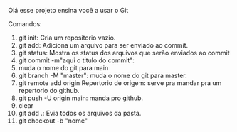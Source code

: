 Olá esse projeto ensina você a usar o Git

Comandos:
1. git init: Cria um repositorio vazio.
2. git add: Adiciona um arquivo para ser enviado ao commit.
3. git status: Mostra os status dos arquivos que serão enviados ao commit
4. git commit -m"aqui o titulo do commit":
5.   muda o nome do git para main
6. git branch -M "master": muda o nome do git para master.
7. git remote add origin Repertorio de origem: serve pra mandar pra um repertorio do github.
8. git push -U origin main: manda pro github.
9. clear
10. git add .: Evia todos os arquivos da pasta.
11.  git checkout -b "nome"